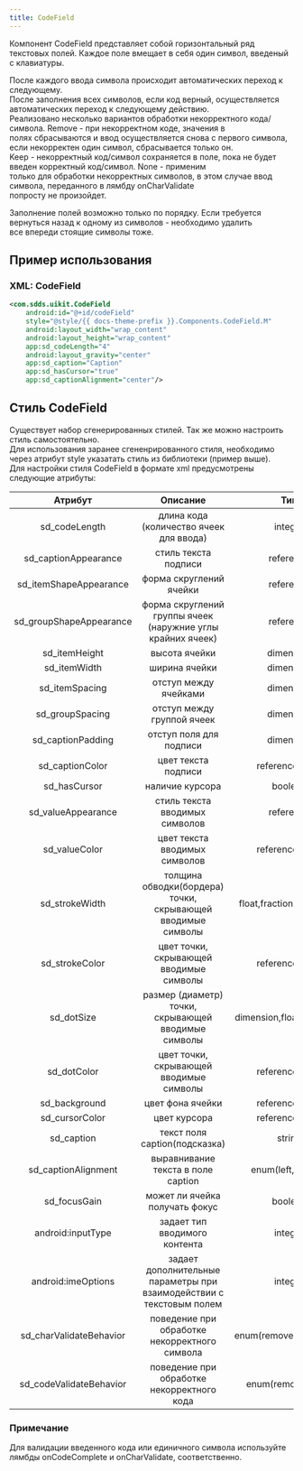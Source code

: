 ```yaml
---
title: CodeField
---
```

Компонент CodeField представляет собой горизонтальный ряд текстовых полей. Каждое поле вмещает в себя один символ, введеный с клавиатуры.

После каждого ввода символа происходит автоматических переход к следующему.  
После заполнения всех символов, если код верный, осуществляется автоматических переход к следующему действию.  
Реализовано несколько вариантов обработки некорректного кода/символа. Remove - при некорректном коде, значения в  
полях сбрасываются и ввод осуществляется снова с первого символа, если некорректен один символ, сбрасывается только он.  
Keep - некорректный код/символ сохраняется в поле, пока не будет введен корректный код/символ. None - применим  
только для обработки некорректных символов, в этом случае ввод символа, переданного в лямбду onCharValidate  
попросту не произойдет.

Заполнение полей возможно только по порядку. Если требуется вернуться назад к одному из символов - необходимо удалить  
все впереди стоящие символы тоже.

## Пример использования

### XML: CodeField

```xml
<com.sdds.uikit.CodeField
    android:id="@+id/codeField"
    style="@style/{{ docs-theme-prefix }}.Components.CodeField.M"
    android:layout_width="wrap_content"
    android:layout_height="wrap_content" 
    app:sd_codeLength="4"
    android:layout_gravity="center"
    app:sd_caption="Caption"
    app:sd_hasCursor="true"
    app:sd_captionAlignment="center"/>
```

## Стиль CodeField

Существует набор сгенерированных стилей. Так же можно настроить стиль самостоятельно.  
Для использования заранее сгененрированного стиля, необходимо через атрибут style указатать стиль из библиотеки (пример выше).  
Для настройки стиля CodeField в формате xml предусмотрены следующие атрибуты:

|         Атрибут         |                               Описание                               |            Тип       |
|:-----------------------:|:--------------------------------------------------------------------:|:--------------------:|
|      sd_codeLength      |               длина кода (количество ячеек для ввода)                |          integer     |
|  sd_captionAppearance   |                         стиль текста подписи                         |         reference    |
| sd_itemShapeAppearance  |                       форма скруглений ячейки                        |         reference    |
| sd_groupShapeAppearance |     форма скруглений группы ячеек (наружние углы крайних ячеек)      |         reference    |
|      sd_itemHeight      |                            высота ячейки                             |         dimension    |
|      sd_itemWidth       |                            ширина ячейки                             |         dimension    |
|     sd_itemSpacing      |                        отступ между ячейками                         |         dimension    |
|     sd_groupSpacing     |                      отступ между группой ячеек                      |         dimension    |
|    sd_captionPadding    |                       отступ поля для подписи                        |         dimension    |
|     sd_captionColor     |                         цвет текста подписи                          |      reference,color |
|      sd_hasCursor       |                           наличие курсора                            |          boolean     |
|   sd_valueAppearance    |                    стиль текста вводимых символов                    |         reference    |
|      sd_valueColor      |                    цвет текста вводимых символов                     |      reference,color |
|     sd_strokeWidth      |     толщина обводки(бордера) точки, скрывающей вводимые символы      | float,fraction,dimension |
|     sd_strokeColor      |               цвет точки, скрывающей вводимые символы                |      reference,color |
|       sd_dotSize        |         размер (диаметр) точки, скрывающей вводимые символы          | dimension,float,reference |
|       sd_dotColor       |               цвет точки, скрывающей вводимые символы                |      reference,color |
|      sd_background      |                           цвет фона ячейки                           |      reference,color |
|     sd_cursorColor      |                             цвет курсора                             |      reference,color |
|       sd_caption        |                    текст поля caption(подсказка)                     |          string      |
|   sd_captionAlignment   |                  выравнивание текста в поле caption                  |    enum(left, center) |
|      sd_focusGain       |                    может ли ячейка получать фокус                    |          boolean     |
|    android:inputType    |                    задает тип вводимого контента                     |          integer     |
|   android:imeOptions    | задает дополнительные параметры при взаимодействии с текстовым полем |          integer     |
| sd_charValidateBehavior |            поведение при обработке некорректного символа             |  enum(remove,keep,none) |
| sd_codeValidateBehavior |              поведение при обработке некорректного кода              |  enum(remove,keep)   |

### Примечание

Для валидации введенного кода или единичного символа используйте лямбды onCodeComplete и onCharValidate, соответственно.
